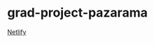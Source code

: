 # grad-project-pazarama
[Netlify](https://61f3d98b00dcf2aff105690d--priceless-lichterman-22cc82.netlify.app/)
